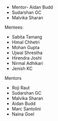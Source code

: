 * Mentor- Aidan Budd
* Sudarshan GC
* Malvika Sharan

Mentees:
* Sabita Tamang
* Himal Chhetri
* Mohan Gupta
* Ujwal Shrestha
* Hirendra Joshi
* Nirmal Adhikari
* Jenish KC

Mentors
* Roji Raut
* Sudarshan GC
* Malvika Sharan
* Aidan Budd
* Marc Santolini
* Naina Goel
